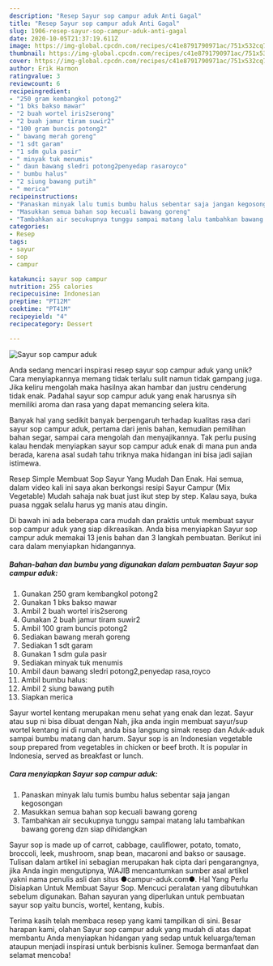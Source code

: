 ```yaml
---
description: "Resep Sayur sop campur aduk Anti Gagal"
title: "Resep Sayur sop campur aduk Anti Gagal"
slug: 1906-resep-sayur-sop-campur-aduk-anti-gagal
date: 2020-10-05T21:37:19.611Z
image: https://img-global.cpcdn.com/recipes/c41e8791790971ac/751x532cq70/sayur-sop-campur-aduk-foto-resep-utama.jpg
thumbnail: https://img-global.cpcdn.com/recipes/c41e8791790971ac/751x532cq70/sayur-sop-campur-aduk-foto-resep-utama.jpg
cover: https://img-global.cpcdn.com/recipes/c41e8791790971ac/751x532cq70/sayur-sop-campur-aduk-foto-resep-utama.jpg
author: Erik Harmon
ratingvalue: 3
reviewcount: 6
recipeingredient:
- "250 gram kembangkol potong2"
- "1 bks bakso mawar"
- "2 buah wortel iris2serong"
- "2 buah jamur tiram suwir2"
- "100 gram buncis potong2"
- " bawang merah goreng"
- "1 sdt garam"
- "1 sdm gula pasir"
- " minyak tuk menumis"
- " daun bawang sledri potong2penyedap rasaroyco"
- " bumbu halus"
- "2 siung bawang putih"
- " merica"
recipeinstructions:
- "Panaskan minyak lalu tumis bumbu halus sebentar saja jangan kegosongan"
- "Masukkan semua bahan sop kecuali bawang goreng"
- "Tambahkan air secukupnya tunggu sampai matang lalu tambahkan bawang goreng dzn siap dihidangkan"
categories:
- Resep
tags:
- sayur
- sop
- campur

katakunci: sayur sop campur 
nutrition: 255 calories
recipecuisine: Indonesian
preptime: "PT12M"
cooktime: "PT41M"
recipeyield: "4"
recipecategory: Dessert

---
```



![Sayur sop campur aduk](https://img-global.cpcdn.com/recipes/c41e8791790971ac/751x532cq70/sayur-sop-campur-aduk-foto-resep-utama.jpg)

Anda sedang mencari inspirasi resep sayur sop campur aduk yang unik? Cara menyiapkannya memang tidak terlalu sulit namun tidak gampang juga. Jika keliru mengolah maka hasilnya akan hambar dan justru cenderung tidak enak. Padahal sayur sop campur aduk yang enak harusnya sih memiliki aroma dan rasa yang dapat memancing selera kita.

Banyak hal yang sedikit banyak berpengaruh terhadap kualitas rasa dari sayur sop campur aduk, pertama dari jenis bahan, kemudian pemilihan bahan segar, sampai cara mengolah dan menyajikannya. Tak perlu pusing kalau hendak menyiapkan sayur sop campur aduk enak di mana pun anda berada, karena asal sudah tahu triknya maka hidangan ini bisa jadi sajian istimewa.

Resep Simple Membuat Sop Sayur Yang Mudah Dan Enak. Hai semua, dalam video kali ini saya akan berkongsi resipi Sayur Campur (Mix Vegetable) Mudah sahaja nak buat just ikut step by step. Kalau saya, buka puasa nggak selalu harus yg manis atau dingin.


Di bawah ini ada beberapa cara mudah dan praktis untuk membuat sayur sop campur aduk yang siap dikreasikan. Anda bisa menyiapkan Sayur sop campur aduk memakai 13 jenis bahan dan 3 langkah pembuatan. Berikut ini cara dalam menyiapkan hidangannya.

<!--inarticleads1-->

##### Bahan-bahan dan bumbu yang digunakan dalam pembuatan Sayur sop campur aduk:

1. Gunakan 250 gram kembangkol potong2
1. Gunakan 1 bks bakso mawar
1. Ambil 2 buah wortel iris2serong
1. Gunakan 2 buah jamur tiram suwir2
1. Ambil 100 gram buncis potong2
1. Sediakan  bawang merah goreng
1. Sediakan 1 sdt garam
1. Gunakan 1 sdm gula pasir
1. Sediakan  minyak tuk menumis
1. Ambil  daun bawang sledri potong2,penyedap rasa,royco
1. Ambil  bumbu halus:
1. Ambil 2 siung bawang putih
1. Siapkan  merica


Sayur wortel kentang merupakan menu sehat yang enak dan lezat. Sayur atau sup ni bisa dibuat dengan Nah, jika anda ingin membuat sayur/sup wortel kentang ini di rumah, anda bisa langsung simak resep dan Aduk-aduk sampai bumbu matang dan harum. Sayur sop is an Indonesian vegetable soup prepared from vegetables in chicken or beef broth. It is popular in Indonesia, served as breakfast or lunch. 

<!--inarticleads2-->

##### Cara menyiapkan Sayur sop campur aduk:

1. Panaskan minyak lalu tumis bumbu halus sebentar saja jangan kegosongan
1. Masukkan semua bahan sop kecuali bawang goreng
1. Tambahkan air secukupnya tunggu sampai matang lalu tambahkan bawang goreng dzn siap dihidangkan


Sayur sop is made up of carrot, cabbage, cauliflower, potato, tomato, broccoli, leek, mushroom, snap bean, macaroni and bakso or sausage. Tulisan dalam artikel ini sebagian merupakan hak cipta dari pengarangnya, jika Anda ingin mengutipnya, WAJIB mencantumkan sumber asal artikel yakni nama penulis asli dan situs ●campur-aduk.com●. Hal Yang Perlu Disiapkan Untuk Membuat Sayur Sop. Mencuci peralatan yang dibutuhkan sebelum digunakan. Bahan sayuran yang diperlukan untuk pembuatan sayur sop yaitu buncis, wortel, kentang, kubis. 

Terima kasih telah membaca resep yang kami tampilkan di sini. Besar harapan kami, olahan Sayur sop campur aduk yang mudah di atas dapat membantu Anda menyiapkan hidangan yang sedap untuk keluarga/teman ataupun menjadi inspirasi untuk berbisnis kuliner. Semoga bermanfaat dan selamat mencoba!
